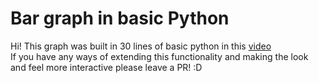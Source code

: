 # Bar graph in basic Python

Hi! This graph was built in 30 lines of basic python in this [video](https://youtu.be/GSD7MPMOACM)\
If you have any ways of extending this functionality and making the look and feel more interactive please leave a PR! :D 